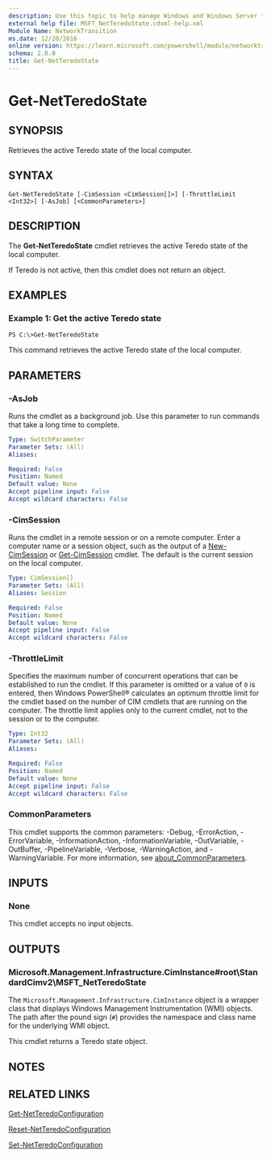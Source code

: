 ```yaml
---
description: Use this topic to help manage Windows and Windows Server technologies with Windows PowerShell.
external help file: MSFT_NetTeredoState.cdxml-help.xml
Module Name: NetworkTransition
ms.date: 12/20/2016
online version: https://learn.microsoft.com/powershell/module/networktransition/get-netteredostate?view=windowsserver2019-ps&wt.mc_id=ps-gethelp
schema: 2.0.0
title: Get-NetTeredoState
---
```


# Get-NetTeredoState

## SYNOPSIS
Retrieves the active Teredo state of the local computer.

## SYNTAX

```
Get-NetTeredoState [-CimSession <CimSession[]>] [-ThrottleLimit <Int32>] [-AsJob] [<CommonParameters>]
```

## DESCRIPTION
The **Get-NetTeredoState** cmdlet retrieves the active Teredo state of the local computer.

If Teredo is not active, then this cmdlet does not return an object.

## EXAMPLES

### Example 1: Get the active Teredo state
```
PS C:\>Get-NetTeredoState
```

This command retrieves the active Teredo state of the local computer.

## PARAMETERS

### -AsJob
Runs the cmdlet as a background job. Use this parameter to run commands that take a long time to complete.

```yaml
Type: SwitchParameter
Parameter Sets: (All)
Aliases: 

Required: False
Position: Named
Default value: None
Accept pipeline input: False
Accept wildcard characters: False
```

### -CimSession
Runs the cmdlet in a remote session or on a remote computer.
Enter a computer name or a session object, such as the output of a [New-CimSession](https://go.microsoft.com/fwlink/p/?LinkId=227967) or [Get-CimSession](https://go.microsoft.com/fwlink/p/?LinkId=227966) cmdlet.
The default is the current session on the local computer.

```yaml
Type: CimSession[]
Parameter Sets: (All)
Aliases: Session

Required: False
Position: Named
Default value: None
Accept pipeline input: False
Accept wildcard characters: False
```

### -ThrottleLimit
Specifies the maximum number of concurrent operations that can be established to run the cmdlet.
If this parameter is omitted or a value of `0` is entered, then Windows PowerShell® calculates an optimum throttle limit for the cmdlet based on the number of CIM cmdlets that are running on the computer.
The throttle limit applies only to the current cmdlet, not to the session or to the computer.

```yaml
Type: Int32
Parameter Sets: (All)
Aliases: 

Required: False
Position: Named
Default value: None
Accept pipeline input: False
Accept wildcard characters: False
```

### CommonParameters
This cmdlet supports the common parameters: -Debug, -ErrorAction, -ErrorVariable, -InformationAction, -InformationVariable, -OutVariable, -OutBuffer, -PipelineVariable, -Verbose, -WarningAction, and -WarningVariable. For more information, see [about_CommonParameters](https://go.microsoft.com/fwlink/?LinkID=113216).

## INPUTS

### None
This cmdlet accepts no input objects.

## OUTPUTS

### Microsoft.Management.Infrastructure.CimInstance#root\StandardCimv2\MSFT_NetTeredoState
The `Microsoft.Management.Infrastructure.CimInstance` object is a wrapper class that displays Windows Management Instrumentation (WMI) objects.
The path after the pound sign (`#`) provides the namespace and class name for the underlying WMI object.

This cmdlet returns a Teredo state object.

## NOTES

## RELATED LINKS

[Get-NetTeredoConfiguration](./Get-NetTeredoConfiguration.md)

[Reset-NetTeredoConfiguration](./Reset-NetTeredoConfiguration.md)

[Set-NetTeredoConfiguration](./Set-NetTeredoConfiguration.md)

